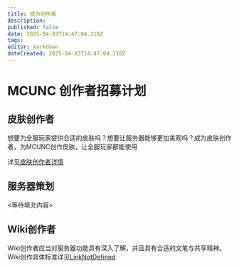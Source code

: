 ```yaml
---
title: 成为创作者
description: 
published: false
date: 2025-04-03T14:47:04.218Z
tags: 
editor: markdown
dateCreated: 2025-04-03T14:47:04.218Z
---
```


# MCUNC 创作者招募计划

## 皮肤创作者

想要为全服玩家提供合适的皮肤吗？想要让服务器能够更加美观吗？成为皮肤创作者，为MCUNC创作皮肤，让全服玩家都能使用

详见[皮肤创作者详情](./宣传/皮肤.md)

## 服务器策划

<等待填充内容>

## Wiki创作者

Wiki创作者应当对服务器功能具有深入了解，并且具有合适的文笔与共享精神。
Wiki创作具体标准详见<u>LinkNotDefined</u>